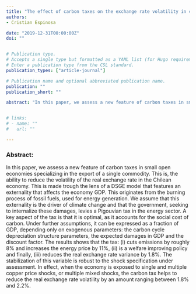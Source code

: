 ```yaml
---
title: "The effect of carbon taxes on the exchange rate volatility in commodities exporting countries"
authors:
- Cristian Espinosa

date: "2019-12-31T00:00:00Z"
doi: ""


# Publication type.
# Accepts a single type but formatted as a YAML list (for Hugo requirements).
# Enter a publication type from the CSL standard.
publication_types: ["article-journal"]

# Publication name and optional abbreviated publication name.
publication: ""
publication_short: ""

abstract: "In this paper, we assess a new feature of carbon taxes in small open economies specializing in the export of a single commodity. This is, the ability to reduce the volatility of the real exchange rate in the Chilean economy. This is made trough the lens of a DSGE model that features an externality that affects the economy GDP. This originates from the burning process of fossil fuels, used for energy generation. We assume that this externality is the driver of climate change and that the government, seeking to internalize these damages, levies a Pigouvian tax in the energy sector. A key aspect of the tax is that it is optimal, as it accounts for the social cost of carbon. Under further assumptions, it can be expressed as a fraction of GDP, depending only on exogenous parameters:  the carbon cycle depreciation structure parameters, the expected damages in GDP and the discount factor. The results shows that the tax: (i) cuts emissions by roughly 8% and increases the energy price by 11%, (ii) is a welfare improving policy and finally, (iii) reduces the real exchange rate variance by 1.8%. The stabilization of this variable is robust to the shock specification under assessment. In effect, when the economy is exposed to single and multiple copper price shocks, or multiple mixed shocks, the carbon tax helps to reduce the real exchange rate volatility by an amount ranging between 1.8% and 2.2%."


# links:
# - name: ""
#   url: ""

---
```


### Abstract:

In this paper, we assess a new feature of carbon taxes in small open economies specializing in the export of a single commodity. This is, the ability to reduce the volatility of the real exchange rate in the Chilean economy. This is made trough the lens of a DSGE model that features an externality that affects the economy GDP. This originates from the burning process of fossil fuels, used for energy generation. We assume that this externality is the driver of climate change and that the government, seeking to internalize these damages, levies a Pigouvian tax in the energy sector. A key aspect of the tax is that it is optimal, as it accounts for the social cost of carbon. Under further assumptions, it can be expressed as a fraction of GDP, depending only on exogenous parameters:  the carbon cycle depreciation structure parameters, the expected damages in GDP and the discount factor. The results shows that the tax: (i) cuts emissions by roughly 8% and increases the energy price by 11%, (ii) is a welfare improving policy and finally, (iii) reduces the real exchange rate variance by 1.8%. The stabilization of this variable is robust to the shock specification under assessment. In effect, when the economy is exposed to single and multiple copper price shocks, or multiple mixed shocks, the carbon tax helps to reduce the real exchange rate volatility by an amount ranging between 1.8% and 2.2%.

&NewLine;
&NewLine;
&NewLine;
